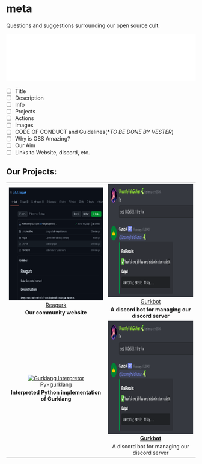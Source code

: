 # meta
Questions and suggestions surrounding our open source cult.

![Org Name](.github/images/title.svg)


<!--PLANS:START-->
- [ ] Title
- [ ] Description
- [ ] Info
- [ ] Projects
- [ ] Actions
- [ ] Images
- [ ] CODE OF CONDUCT and Guidelines(**TO BE DONE BY VESTER*)
- [ ] Why is OSS Amazing?
- [ ] Our Aim
- [ ] Links to Website, discord, etc.
<!--PLANS:END-->





## Our Projects:

<table>
  <tr>
    <!--TODO: Link the raw image from the default repo-->
    <td align="center"><a href="https://raw.githubusercontent.com/Vyvy-vi/meta/docs/readme-design/.github/images/reagurk.png"><img src="./.github/images/reagurk.png" height="300px "width="500px;" alt="Reagurk repository image"/><br /><sub><a href="https://github.com/gurkult/reagurk">Reagurk</a><br /><b>Our community website</b></sub></a></td>
    <td align="center"><a href="https://raw.githubusercontent.com/Vyvy-vi/meta/docs/readme-design/.github/images/gurkbot.png"><img src="./.github/images/gurkbot.png" height="300px "width="500px;" alt="Gurkbot repository image"/><br /><sub><a href="https://github.com/gurkult/gurkbot">Gurkbot</a><br /><b>A discord bot for managing our discord server</b></sub></a></td>   
  </tr>
  <tr>
    <td align="center"><a href="https://docs.gurkult.com/"><img src="./.github/images/py-gurlang.png" height="300px "width="500px;" alt="Gurklang Interpretor"/><br /><sub><a href="https://github.com/gurkult/py-gurklang">Py-gurklang</a><br /><b>Interpreted Python implementation of Gurklang</b></sub></a></td>
    <td align="center"><a href="https://raw.githubusercontent.com/Vyvy-vi/meta/docs/readme-design/.github/images/gurkbot.png"><img src="./.github/images/gurkbot.png" height="300px "width="500px;" alt="Gurkbot repository image"/><br /><sub><a href="https://github.com/gurkult/gurkbot"><b>Gurkbot</b></a><br />A discord bot for managing our discord server</sub></a></td>   
  </tr>
</table>


